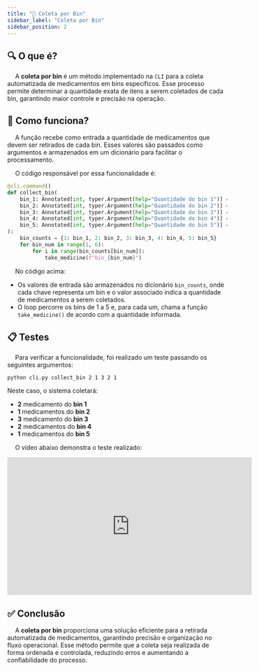 ```yaml
---
title: "📃 Coleta por Bin"
sidebar_label: "Coleta por Bin"
sidebar_position: 2
---
```

## 🔍 O que é?

&emsp; A **coleta por bin** é um método implementado na ```CLI``` para a coleta automatizada de medicamentos em bins específicos. Esse processo permite determinar a quantidade exata de itens a serem coletados de cada bin, garantindo maior controle e precisão na operação.

## 🤔 Como funciona?

&emsp; A função recebe como entrada a quantidade de medicamentos que devem ser retirados de cada bin. Esses valores são passados como argumentos e armazenados em um dicionário para facilitar o processamento.

&emsp; O código responsável por essa funcionalidade é:

```python
@cli.command()
def collect_bin(
    bin_1: Annotated[int, typer.Argument(help="Quantidade do bin 1")] = 0,
    bin_2: Annotated[int, typer.Argument(help="Quantidade do bin 2")] = 0,
    bin_3: Annotated[int, typer.Argument(help="Quantidade do bin 3")] = 0,
    bin_4: Annotated[int, typer.Argument(help="Quantidade do bin 4")] = 0,
    bin_5: Annotated[int, typer.Argument(help="Quantidade do bin 5")] = 0,
):
    bin_counts = {1: bin_1, 2: bin_2, 3: bin_3, 4: bin_4, 5: bin_5}
    for bin_num in range(1, 6):
        for i in range(bin_counts[bin_num]):
            take_medicine(f"bin_{bin_num}")
```

&emsp; No código acima:
- Os valores de entrada são armazenados no dicionário ```bin_counts```, onde cada chave representa um bin e o valor associado indica a quantidade de medicamentos a serem coletados.
- O loop percorre os bins de 1 a 5 e, para cada um, chama a função ```take_medicine()``` de acordo com a quantidade informada.

## 📋 Testes

&emsp; Para verificar a funcionalidade, foi realizado um teste passando os seguintes argumentos:

```shell
python cli.py collect_bin 2 1 3 2 1
```

Neste caso, o sistema coletará:
- **2** medicamento do **bin 1**
- **1** medicamentos do **bin 2**
- **3** medicamento do **bin 3**
- **2** medicamentos do **bin 4**
- **1** medicamentos do **bin 5**

&emsp; O vídeo abaixo demonstra o teste realizado:

<iframe width="560" height="315" src="https://www.youtube.com/embed/ITf1zWd6Wp0?si=J0BAWA2ujUIeheMH" title="YouTube video player" frameborder="0" allow="accelerometer; autoplay; clipboard-write; encrypted-media; gyroscope; picture-in-picture; web-share" referrerpolicy="strict-origin-when-cross-origin" allowfullscreen style={{display:"block", marginLeft:"auto", marginRight:"auto"}}></iframe>

## ✅ Conclusão

&emsp; A **coleta por bin** proporciona uma solução eficiente para a retirada automatizada de medicamentos, garantindo precisão e organização no fluxo operacional. Esse método permite que a coleta seja realizada de forma ordenada e controlada, reduzindo erros e aumentando a confiabilidade do processo.
